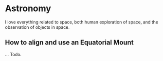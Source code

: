 # Astronomy

I love everything related to space, both human exploration of space, and the observation of objects in space.

## How to align and use an Equatorial Mount

... Todo.